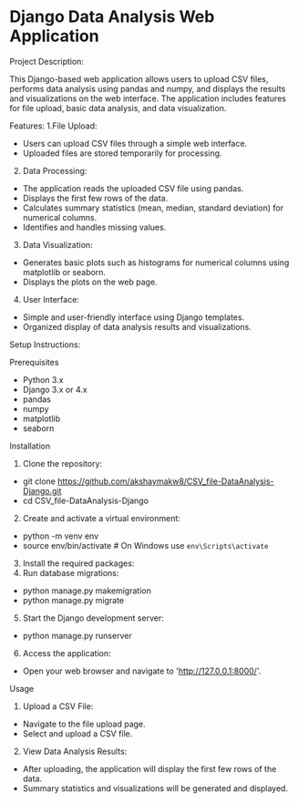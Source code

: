 # Django Data Analysis Web Application

Project Description:

This Django-based web application allows users to upload CSV files, performs data analysis using pandas and numpy, and displays the results and visualizations on the web interface. The application includes features for file upload, basic data analysis, and data visualization.

Features:
1.File Upload:
- Users can upload CSV files through a simple web interface.
- Uploaded files are stored temporarily for processing.
  
2. Data Processing:

- The application reads the uploaded CSV file using pandas.
- Displays the first few rows of the data.
- Calculates summary statistics (mean, median, standard deviation) for numerical columns.
- Identifies and handles missing values.

3. Data Visualization:

- Generates basic plots such as histograms for numerical columns using matplotlib or seaborn.
- Displays the plots on the web page.

4. User Interface:

- Simple and user-friendly interface using Django templates.
- Organized display of data analysis results and visualizations.

Setup Instructions:

Prerequisites
- Python 3.x
- Django 3.x or 4.x
- pandas
- numpy
- matplotlib
- seaborn

Installation
1. Clone the repository:
  -  git clone https://github.com/akshaymakw8/CSV_file-DataAnalysis-Django.git
  -  cd CSV_file-DataAnalysis-Django
2. Create and activate a virtual environment:
  - python -m venv env
  - source env/bin/activate  # On Windows use `env\Scripts\activate`
3. Install the required packages:
4. Run database migrations:
  - python manage.py makemigration
  - python manage.py migrate
5. Start the Django development server:
  - python manage.py runserver
6. Access the application:
  - Open your web browser and navigate to 'http://127.0.0.1:8000/'.

Usage
1. Upload a CSV File:

  - Navigate to the file upload page.
  - Select and upload a CSV file.
2. View Data Analysis Results:

  - After uploading, the application will display the first few rows of the data.
  - Summary statistics and visualizations will be generated and displayed.

